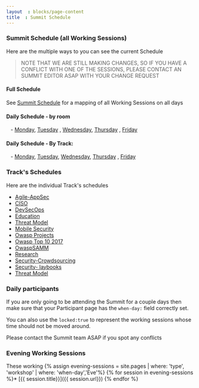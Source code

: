 ```yaml
---
layout  : blocks/page-content
title  : Summit Schedule
---
```


### Summit Schedule (all Working Sessions)

Here are the multiple ways to you can see the current Schedule

> NOTE THAT WE ARE STILL MAKING CHANGES, SO IF YOU HAVE A CONFLICT WITH ONE OF THE SESSIONS, PLEASE CONTACT AN SUMMIT EDITOR ASAP WITH YOUR CHANGE REQUEST

#### Full Schedule

See [Summit Schedule](./summit-schedule.html) for a mapping of all Working Sessions on all days

#### Daily Schedule - by room

&nbsp;&nbsp;&nbsp;- [Monday](./by-room/Mon.html),
[Tuesday](./by-room/Tue.html) ,
[Wednesday](./by-room/Wed.html),
[Thursday](./by-room/Thu.html) ,
[Friday](./by-room/Fri.html)

#### Daily Schedule - By Track:
&nbsp;&nbsp;&nbsp;- [Monday](./by-track/Mon.html),
[Tuesday](./by-track/Tue.html),
[Wednesday](./by-track/Wed.html),
[Thursday](./by-track/Thu.html) ,
[Friday](./by-track/Fri.html)


### Track's Schedules

Here  are the individual Track's schedules

* [Agile-AppSec](./tracks/Agile-AppSec.html)
* [CISO](./tracks/CISO.html)
* [DevSecOps](./tracks/DevSecOps.html)
* [Education](./tracks/Education.html)
* [Threat Model](./tracks/Threat-Model.html)
* [Mobile Security](./tracks/Mobile-Security.html)
* [Owasp Projects](./tracks/Owasp-Projects.html)
* [Owasp Top 10 2017](./tracks/Owasp-Top-10-2017.html)
* [OwaspSAMM](./tracks/OwaspSAMM.html)
* [Research](./tracks/Research.html)
* [Security-Crowdsourcing](./tracks/Security-Crowdsourcing.html)
* [Security- laybooks](./tracks/Security-Playbooks.html)
* [Threat Model](./tracks/Threat-Model.html)


### Daily participants

If you are only going to be attending the Summit for a couple days then make
sure that your Participant page has the ```when-day:``` field correctly set.

You can also use the ```locked:true``` to represent the working sessions whose time should not be moved around.

Please contact the Summit team ASAP if you spot
any conflicts

### Evening Working Sessions

These working
{% assign evening-sessions = site.pages | where: 'type', 'workshop' | where: 'when-day','Eve'%}
{% for session in evening-sessions %}* [{{ session.title}}]({{ session.url}})
{% endfor %}

